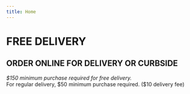 ```yaml
---
title: Home
---
```


# FREE DELIVERY

## ORDER ONLINE FOR DELIVERY&nbsp;OR&nbsp;CURBSIDE

*$150 minimum purchase required for free delivery.*  
For regular delivery, $50 minimum purchase required. (\$10 delivery fee)
